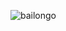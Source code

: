 ![bailongo](https://www.google.com/url?sa=i&url=https%3A%2F%2Ftenor.com%2Fsearch%2Fdevil-dance-gifs&psig=AOvVaw0g3-szJ_2WfYzijISonvmD&ust=1729932264124000&source=images&cd=vfe&opi=89978449&ved=0CBAQjRxqFwoTCPjLvoKSqYkDFQAAAAAdAAAAABAE)
